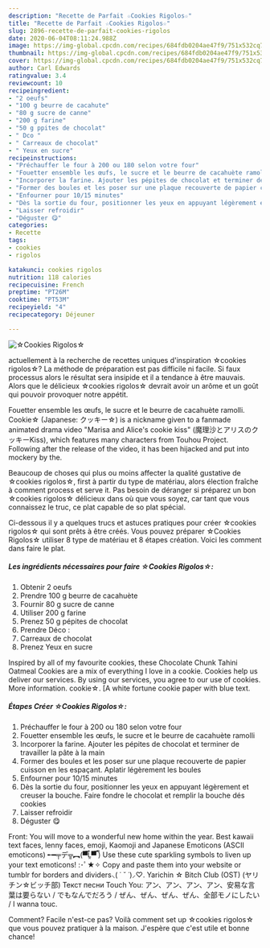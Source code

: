 ```yaml
---
description: "Recette de Parfait ☆Cookies Rigolos☆"
title: "Recette de Parfait ☆Cookies Rigolos☆"
slug: 2896-recette-de-parfait-cookies-rigolos
date: 2020-06-04T08:11:24.988Z
image: https://img-global.cpcdn.com/recipes/684fdb0204ae47f9/751x532cq70/☆cookies-rigolos☆-photo-principale-de-la-recette.jpg
thumbnail: https://img-global.cpcdn.com/recipes/684fdb0204ae47f9/751x532cq70/☆cookies-rigolos☆-photo-principale-de-la-recette.jpg
cover: https://img-global.cpcdn.com/recipes/684fdb0204ae47f9/751x532cq70/☆cookies-rigolos☆-photo-principale-de-la-recette.jpg
author: Carl Edwards
ratingvalue: 3.4
reviewcount: 10
recipeingredient:
- "2 oeufs"
- "100 g beurre de cacahute"
- "80 g sucre de canne"
- "200 g farine"
- "50 g ppites de chocolat"
- " Dco "
- " Carreaux de chocolat"
- " Yeux en sucre"
recipeinstructions:
- "Préchauffer le four à 200 ou 180 selon votre four"
- "Fouetter ensemble les œufs, le sucre et le beurre de cacahuète ramolli"
- "Incorporer la farine. Ajouter les pépites de chocolat et terminer de travailler la pâte à la main"
- "Former des boules et les poser sur une plaque recouverte de papier cuisson en les espaçant. Aplatir légèrement les boules"
- "Enfourner pour 10/15 minutes"
- "Dès la sortie du four, positionner les yeux en appuyant légèrement et creuser la bouche. Faire fondre le chocolat et remplir la bouche dés cookies"
- "Laisser refroidir"
- "Déguster 😋"
categories:
- Recette
tags:
- cookies
- rigolos

katakunci: cookies rigolos 
nutrition: 118 calories
recipecuisine: French
preptime: "PT26M"
cooktime: "PT53M"
recipeyield: "4"
recipecategory: Déjeuner

---
```



![☆Cookies Rigolos☆](https://img-global.cpcdn.com/recipes/684fdb0204ae47f9/751x532cq70/☆cookies-rigolos☆-photo-principale-de-la-recette.jpg)

actuellement à la recherche de recettes uniques d'inspiration ☆cookies rigolos☆? La méthode de préparation est pas difficile ni facile. Si faux processus alors le résultat sera insipide et il a tendance à être mauvais. Alors que le délicieux ☆cookies rigolos☆ devrait avoir un arôme et un goût qui pouvoir provoquer notre appétit.

Fouetter ensemble les œufs, le sucre et le beurre de cacahuète ramolli. Cookie☆ (Japanese: クッキー☆) is a nickname given to a fanmade animated drama video &#34;Marisa and Alice&#39;s cookie kiss&#34; (魔理沙とアリスのクッキーKiss), which features many characters from Touhou Project. Following after the release of the video, it has been hijacked and put into mockery by the.

Beaucoup de choses qui plus ou moins affecter la qualité gustative de ☆cookies rigolos☆, first à partir du type de matériau, alors élection fraîche à comment process et serve it. Pas besoin de déranger si préparez un bon ☆cookies rigolos☆ délicieux dans où que vous soyez, car tant que vous connaissez le truc, ce plat capable de so plat spécial.


Ci-dessous il y a quelques trucs et astuces pratiques pour créer ☆cookies rigolos☆ qui sont prêts à être créés. Vous pouvez préparer ☆Cookies Rigolos☆ utiliser 8 type de matériau et 8 étapes création. Voici les comment dans faire le plat.

<!--inarticleads1-->

##### Les ingrédients nécessaires pour faire ☆Cookies Rigolos☆:

1. Obtenir 2 oeufs
1. Prendre 100 g beurre de cacahuète
1. Fournir 80 g sucre de canne
1. Utiliser 200 g farine
1. Prenez 50 g pépites de chocolat
1. Prendre  Déco :
1.   Carreaux de chocolat
1. Prenez  Yeux en sucre


Inspired by all of my favourite cookies, these Chocolate Chunk Tahini Oatmeal Cookies are a mix of everything I love in a cookie. Cookies help us deliver our services. By using our services, you agree to our use of cookies. More information. cookie☆. [A white fortune cookie paper with blue text. 

<!--inarticleads2-->

##### Étapes Créer ☆Cookies Rigolos☆:

1. Préchauffer le four à 200 ou 180 selon votre four
1. Fouetter ensemble les œufs, le sucre et le beurre de cacahuète ramolli
1. Incorporer la farine. Ajouter les pépites de chocolat et terminer de travailler la pâte à la main
1. Former des boules et les poser sur une plaque recouverte de papier cuisson en les espaçant. Aplatir légèrement les boules
1. Enfourner pour 10/15 minutes
1. Dès la sortie du four, positionner les yeux en appuyant légèrement et creuser la bouche. Faire fondre le chocolat et remplir la bouche dés cookies
1. Laisser refroidir
1. Déguster 😋


Front: You will move to a wonderful new home within the year. Best kawaii text faces, lenny faces, emoji, Kaomoji and Japanese Emoticons (ASCII emoticons) ╾━╤デ╦︻(▀̿Ĺ̯▀̿ ̿) Use these cute sparkling symbols to liven up your text emoticons! :･ﾟ★✧ Copy and paste them into your website or tumblr for borders and dividers⸜( ˙ ˘ ˙)⸝♡. Yarichin ☆ Bitch Club (OST) (ヤリチン☆ビッチ部) Текст песни Touch You: アン、アン、アン、アン、安易な言葉は要らない / でもなんでだろう / ぜん、ぜん、ぜん、ぜん、全部モノにしたい / I wanna touc. 


Comment? Facile n'est-ce pas? Voilà comment set up ☆cookies rigolos☆ que vous pouvez pratiquer à la maison. J'espère que c'est utile et bonne chance!
